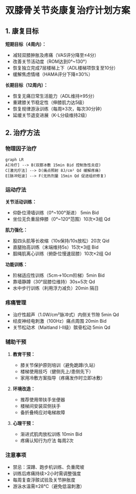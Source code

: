 # 双膝骨关节炎康复治疗计划方案

## 1. 康复目标
**短期目标（4周内）：**
- 减轻双膝肿胀及疼痛（VAS评分降至≤4分）
- 改善关节活动度（ROM达到0°~130°）
- 恢复独立完成7层楼梯上下（ADL楼梯项恢复至10分）
- 缓解焦虑情绪（HAMA评分下降≥30%）

**长期目标（12周内）：**
- 恢复无痛日常生活能力（ADL维持≥95分）
- 重建膝关节稳定性（伸膝肌力达5级）
- 恢复规律游泳训练（每周≥3次，每次30分钟）
- 延缓关节退变进展（K-L分级维持2级）

## 2. 治疗方法
### 物理因子治疗
```mermaid
graph LR
A[冷疗] --> B(双膝冰敷 15min Bid 控制急性炎症)
C[激光疗法] --> D(痛点照射 8J/cm² Qd 缓解疼痛)
E[脉冲短波] --> F(无热剂量 15min Qd 促进组织修复)
```

### 运动疗法
**关节活动训练：**
- 仰卧位滑墙训练（0°~100°渐进） 5min Bid
- 坐位无负重屈伸膝（0°~120°范围）10次×3组 Qd

**肌力强化：**
- 股四头肌等长收缩（10s保持/10s放松）20次 Qid
- 直腿抬高训练（末端维持5s）15次×3组 Bid
- 腘绳肌离心训练（俯卧位慢速屈膝）10次×2组 Qd

**功能训练：**
- 阶梯适应性训练（5cm→10cm阶梯）5min Bid
- 靠墙静蹲（30°屈膝位维持）30s×5次 Qd
- 水中步行训练（利用浮力减负）20min 隔日

### 疼痛管理
- 治疗性超声（1.0W/cm²脉冲式）内侧关节隙 5min Qd
- 经皮神经电刺激（100Hz）痛点周围 20min Bid
- 关节松动术（Maitland I-II级）髌骨松动 5min Qd

### 辅助干预
1. **教育干预：**
   - 膝关节保护原则培训（避免跪蹲/久站）
   - 楼梯使用技巧（健侧先上/患侧先下）
   - 家用冷敷方案指导（疼痛发作时立即冰敷）

2. **环境改造：**
   - 推荐使用带扶手坐便器
   - 楼梯间安装双侧扶手
   - 备折叠椅应对电梯故障

3. **心理干预：**
   - 渐进式肌肉放松训练 10min Bid
   - 疼痛认知行为疗法 每周2次

### 注意事项
- 禁忌：深蹲、跑步机训练、负重爬坡
- 训练后疼痛持续>2小时需调整强度
- 每周复查浮髌试验及关节肿胀度
- 游泳水温需≥28℃（避免低温刺激）
